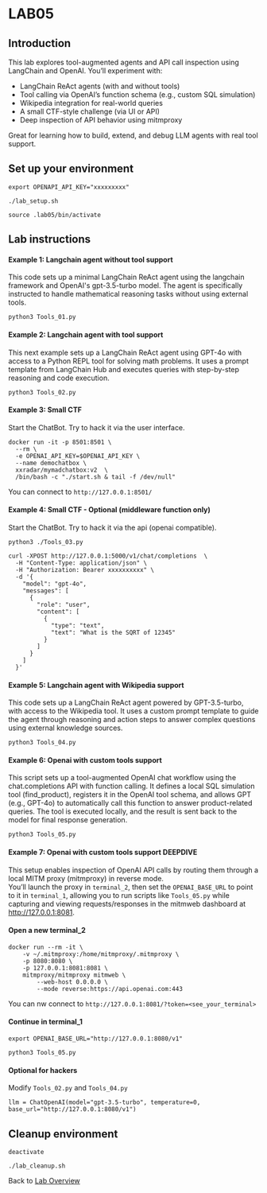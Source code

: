 # LAB05
## Introduction
This lab explores tool-augmented agents and API call inspection using LangChain and OpenAI. You’ll experiment with:
- LangChain ReAct agents (with and without tools)
- Tool calling via OpenAI’s function schema (e.g., custom SQL simulation)
- Wikipedia integration for real-world queries
- A small CTF-style challenge (via UI or API)
- Deep inspection of API behavior using mitmproxy

Great for learning how to build, extend, and debug LLM agents with real tool support.
## Set up your environment
```
export OPENAPI_API_KEY="xxxxxxxxx"
```
```
./lab_setup.sh
```
```
source .lab05/bin/activate
```
## Lab instructions
#### Example 1: Langchain agent without tool support
This code sets up a minimal LangChain ReAct agent using the langchain framework and OpenAI's gpt-3.5-turbo model. The agent is specifically instructed to handle mathematical reasoning tasks without using external tools.
```
python3 Tools_01.py
```
#### Example 2: Langchain agent with tool support
This next example sets up a LangChain ReAct agent using GPT-4o with access to a Python REPL tool for solving math problems. It uses a prompt template from LangChain Hub and executes queries with step-by-step reasoning and code execution.
```
python3 Tools_02.py
```
#### Example 3: Small CTF
Start the ChatBot. Try to hack it via the user interface.
```
docker run -it -p 8501:8501 \
  --rm \
  -e OPENAI_API_KEY=$OPENAI_API_KEY \
  --name demochatbox \
  xxradar/mymadchatbox:v2  \
  /bin/bash -c "./start.sh & tail -f /dev/null"
```
You can connect to `http://127.0.0.1:8501/`<br>
#### Example 4: Small CTF - Optional (middleware function only)
Start the ChatBot. Try to hack it via the api (openai compatible).
```
python3 ./Tools_03.py
```
```
curl -XPOST http://127.0.0.1:5000/v1/chat/completions  \
  -H "Content-Type: application/json" \
  -H "Authorization: Bearer xxxxxxxxxx" \
  -d '{
    "model": "gpt-4o",
    "messages": [
      {
        "role": "user",
        "content": [
          {
            "type": "text",
            "text": "What is the SQRT of 12345"
          }
        ]
      }
    ]
  }'
```
#### Example 5: Langchain agent with Wikipedia support
This code sets up a LangChain ReAct agent powered by GPT-3.5-turbo, with access to the Wikipedia tool. It uses a custom prompt template to guide the agent through reasoning and action steps to answer complex questions using external knowledge sources.
```
python3 Tools_04.py
```
#### Example 6: Openai with custom tools support
This script sets up a tool-augmented OpenAI chat workflow using the chat.completions API with function calling. It defines a local SQL simulation tool (find_product), registers it in the OpenAI tool schema, and allows GPT (e.g., GPT-4o) to automatically call this function to answer product-related queries. The tool is executed locally, and the result is sent back to the model for final response generation.
```
python3 Tools_05.py
```
#### Example 7: Openai with custom tools support DEEPDIVE
This setup enables inspection of OpenAI API calls by routing them through a local MITM proxy (mitmproxy) in reverse mode. <br>
You’ll launch the proxy in `terminal_2`, then set the `OPENAI_BASE_URL` to point to it in `terminal_1`, allowing you to run scripts like `Tools_05.py` while capturing and viewing requests/responses in the mitmweb dashboard at http://127.0.0.1:8081.
#### Open a new terminal_2
```
docker run --rm -it \
    -v ~/.mitmproxy:/home/mitmproxy/.mitmproxy \
    -p 8080:8080 \
    -p 127.0.0.1:8081:8081 \
    mitmproxy/mitmproxy mitmweb \
        --web-host 0.0.0.0 \
        --mode reverse:https://api.openai.com:443
```
You can nw connect to `http://127.0.0.1:8081/?token=<see_your_terminal>`
#### Continue in terminal_1
```
export OPENAI_BASE_URL="http://127.0.0.1:8080/v1"
```
```
python3 Tools_05.py
```
#### Optional for hackers
Modify `Tools_02.py` and `Tools_04.py`
```
llm = ChatOpenAI(model="gpt-3.5-turbo", temperature=0, base_url="http://127.0.0.1:8080/v1")
```

## Cleanup environment
```
deactivate
```
```
./lab_cleanup.sh
```
Back to [Lab Overview](https://github.com/kubiosec-agentic/agentic-labs/blob/master/README.md#-lab-overview)
